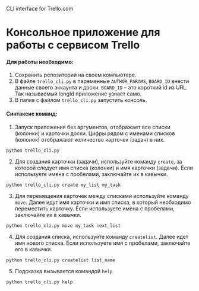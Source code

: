 CLI interface for Trello.com

<h1>Консольное приложение для работы с сервисом Trello</h1>
<h4>Для работы необходимо:</h4>

1. Сохранить репозиторий на своем компьютере.
2. В файле `trello_cli.py` в переменные `AUTHOR_PARAMS`, `BOARD_ID` внести данные своего аккаунта и доски. `BOARD_ID` – это короткий id из URL. Так называемый longId приложение узнает само.
3. В папке с файлом `trello_cli.py` запустить консоль.

<h4>Синтаксис команд:</h4>

1. Запуск приложения без аргументов, отображает все списки (колонки) и карточки доски. Цифры рядом с именами списков (колонок) отображают количество карточек (задач) в них.

`python trello_cli.py`

2. Для создания карточки (задачи), используйте команду `create`, за которой следует имя списка (колонки) и имя карточки (задачи). Если используете имена с пробелами, заключайте их в кавычки.

`python trello_cli.py create my_list my_task`

3. Для перемещения карточек между списками используйте команду `move`. Далее идут имя карточки и имя списка, в который необходимо переместить карточку. Если используете имена с пробелами, заключайте их в кавычки.

`python trello_cli.py move my_task next_list`

4. Для создания списка, используйте команду `createlist`. Далее идет имя нового списка. Если используете имя с пробелами, заключайте его в кавычки.

`python trello_cli.py createlist list_name`

5. Подсказка вызывается командой `help`

`python trello_cli.py help`

